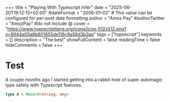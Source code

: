 +++
title = "Playing With Typescript Infer"
date = "2025-06-20T19:12:13+02:00"
#dateFormat = "2006-01-02" # This value can be configured for per-post date formatting
author = "Amoz Pay"
#authorTwitter = "AmozPay" #do not include @
cover = "https://www.typescriptlang.org/icons/icon-512x512.png?v=8944a05a8b601855de116c8a56d3b3ae"
tags = ["typescript"]
keywords = []
description = "The best"
showFullContent = false
readingTime = false
hideComments = false
+++

# Test

A couple months ago I started getting into a rabbit hole of super automagic type safety with Typescript features.


```ts
type A = Record<string, any>
```